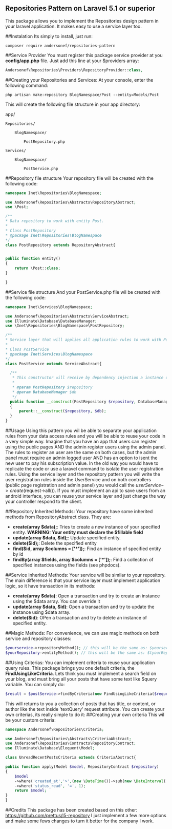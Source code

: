## Repositories Pattern on Laravel 5.1 or superior

This package allows you to implement the Repositories design pattern in your laravel application. It makes easy to use a service layer too.

##Instalation
Its simply to install, just run:

	composer require andersonef/repositories-pattern
	

##Service Provider
You must register this package service provider at you **config/app.php** file. Just add this line at your $providers array:

```php
Andersonef\Repositories\Providers\RepositoryProvider::class,
```

##Creating your Repositories and Services:
At your console, enter the following command:

	php artisan make:repository BlogNamespace/Post --entity=Models/Post
	
This will create the following file structure in your app directory:

app/ 

	Repositories/
	
		BlogNamespace/
		
			PostRepository.php
			
	Services/
	
		BlogNamespace/
		
			PostService.php


##Repository file structure
Your repository file will be created with the following code:
	 
```php
namespace Inet\Repositories\BlogNamespace;

use Andersonef\Repositories\Abstracts\RepositoryAbstract;
use \Post;

/**
* Data repository to work with entity Post.
*
* Class PostRepository
* @package Inet\Repositories\BlogNamespace
*/
class PostRepository extends RepositoryAbstract{


public function entity()
{
    return \Post::class;
}

}
```

##Service file structure
And your PostService.php file wil be created with the following code:

```php
namespace Inet\Services\BlogNamespace;

use Andersonef\Repositories\Abstracts\ServiceAbstract;
use Illuminate\Database\DatabaseManager;
use \Inet\Repositories\BlogNamespace\PostRepository;

/**
* Service layer that will applies all application rules to work with Post class.
*
* Class PostService
* @package Inet\Services\BlogNamespace
*/
class PostService extends ServiceAbstract{

  /**
   * This constructor will receive by dependency injection a instance of PostRepository and DatabaseManager.
   *
   * @param PostRepository $repository
   * @param DatabaseManager $db
   */
  public function __construct(PostRepository $repository, DatabaseManager $db)
  {
      parent::__construct($repository, $db);
  }
}
```

##Usage
Using this pattern you wil be able to separate your application rules from your data access rules and you will be able to reuse your code in a very simple way.
Imagine that you have an app that users can register using the public pages AND the admin register users using the admin panel. The rules to register an user are the same on both cases, but the admin panel must require an admin logged user AND has an option to isent the new user to pay his subscription value.
In the old way you would have to replicate the code or use a laravel command to isolate the user registration rules.
Using the service layer and the repository pattern you will write the user registration rules inside the UserService and on both controllers (public page registration and admin panel) you would call the $userService->create($request->all()).
If you must implement an api to save users from an android interface, you can reuse your service layer and just change the way your controller respond to the client.

##Repository Inherited Methods:
Your repository have some inherited methods from RepositoryAbstract class. They are:
 - **create(array $data);**: Tries to create a new instance of your specified entity. **WARNING: Your entity must declare the $fillable field**
 - **update(array $data, $id);**: Update specified entity.
 - **delete($id);**: Delete the specified entity
 - **find($id, array $columns = ['*']);**: Find an instance of specified entity by id
 - **findBy(array $fields, array $columns = ['*']);**: Find a collection of specified instances using the fields (see phpdocs).
 
 ##Service Inherited Methods:
 Your service will be similar to your repository. The main difference is that your service layer must implement application logic, so it have transaction in its methods:
  - **create(array $data)**: Open a transaction and try to create an instance using the $data array. You can override it
  - **update(array $data, $id)**: Open a transaction and try to update the instance using $data array.
  - **delete($id)**: OPen a transaction and try to delete an instance of specified entity.
  
  ##Magic Methods:
  For convenience, we can use magic methods on both service and repository classes: 
  
```php
$yourservice->repositoryMethod(); // this will be the same as: $yourservice->getRepository()->repositoryMethod();
$yourRepository->entityMethod(); // this will be the same as: $tyourRepository->getEntity()->entityMethod();
```
  
  ##Using Criterias:
  You can implement criteria to reuse your application query rules. This package brings you one default criteria, the **FindUsingLikeCriteria**.
  Lets think you must implement a search field on your blog, and must bring all your posts that have some text like $query variable.
  You can simply do:
  
```php
$result = $postService->findByCriteria(new FindUsingLikeCriteria($request->get('textQuery')))->paginate(10);
```
  
  This will returns to you a collection of posts that has title, or content, or author like the text inside 'textQuery' request attribute.
  You can create your own criterias, its really simple to do it:
  ##Creating your own criteria
  This wil be your custom criteria:
  
```php 
namespace Andersonef\Repositories\Criteria;

use Andersonef\Repositories\Abstracts\CriteriaAbstract;
use Andersonef\Repositories\Contracts\RepositoryContract;
use Illuminate\Database\Eloquent\Model;

class UnreadRecentPostsCriteria extends CriteriaAbstract{

public function apply(Model $model, RepositoryContract $repository)
{
    $model
    ->where('created_at','>',(new \DateTime())->sub(new \DateInterval('P3D'))->format('Y-m-d'))
    ->where('status_read', '=', 1);
    return $model;
}
}
```

##Credits
This package has been created based on this other: https://github.com/prettus/l5-repository
I just implement a few more options and make some fews changes to turn it better for the company I work.
